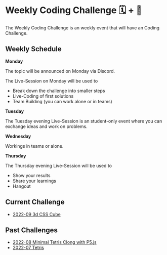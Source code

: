 # Weekly Coding Challenge 🗓 + 👾

The Weekly Coding Challenge is an weekly event that will have an Coding Challenge.

## Weekly Schedule

__Monday__

The topic will be announced on Monday via Discord. 

The Live-Session on Monday will be used to
- Break down the challenge into smaller steps
- Live-Coding of first solutions
- Team Building (you can work alone or in teams)

__Tuesday__

The Tuesday evening Live-Session is an student-only event where you can exchange ideas and work on problems.

__Wednesday__

Workings in teams or alone.

__Thursday__

The Thursday evening Live-Session will be used to
- Show your results
- Share your learnings
- Hangout

## Current Challenge

- [2022-09 3d CSS Cube](2022-09.md)

## Past Challenges

- [2022-08 Minimal Tetris Clong with P5.js](2022-08.md)
- [2022-07 Tetris](2022-07.md)
